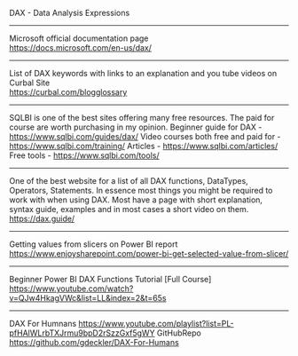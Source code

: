 DAX - Data Analysis Expressions

---
Microsoft official documentation page </br>
https://docs.microsoft.com/en-us/dax/

---
List of DAX keywords with links to an explanation and you tube videos on Curbal Site</br>
https://curbal.com/blogglossary

---
SQLBI is one of the best sites offering many free resources.  The paid for course are worth purchasing in my opinion.
Beginner guide for DAX - https://www.sqlbi.com/guides/dax/
Video courses both free and paid for - https://www.sqlbi.com/training/
Articles - https://www.sqlbi.com/articles/
Free tools - https://www.sqlbi.com/tools/ 

---
One of the best website for a list of all DAX functions, DataTypes, Operators, Statements. In essence most things you might be required to work with when using DAX. Most have a page with short explanation, syntax guide, examples and in most cases a short video on them.
https://dax.guide/

---
Getting values from slicers on Power BI report
https://www.enjoysharepoint.com/power-bi-get-selected-value-from-slicer/

---
Beginner Power BI DAX Functions Tutorial [Full Course] 
https://www.youtube.com/watch?v=QJw4HkagVWc&list=LL&index=2&t=65s

---
DAX For Humnans
https://www.youtube.com/playlist?list=PL-pfHAlWLrbTXJrmu9bpD2rSzzGxf5gWY
GitHubRepo
https://github.com/gdeckler/DAX-For-Humans